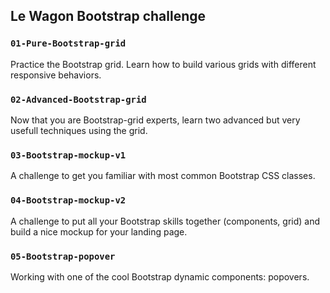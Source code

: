 ## Le Wagon Bootstrap challenge

### `01-Pure-Bootstrap-grid`
Practice the Bootstrap grid. Learn how to build various grids with different responsive behaviors.

### `02-Advanced-Bootstrap-grid`
Now that you are Bootstrap-grid experts, learn two advanced but very usefull techniques using the grid.

### `03-Bootstrap-mockup-v1`
A challenge to get you familiar with most common Bootstrap CSS classes.

### `04-Bootstrap-mockup-v2`
A challenge to put all your Bootstrap skills together (components, grid) and build a nice mockup for your landing page.

### `05-Bootstrap-popover`
Working with one of the cool Bootstrap dynamic components: popovers.
